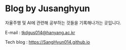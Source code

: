 # Blog by Jusanghyun

자율주행 및 AI에 관련해 공부하는 것들을 기록해나가는 곳입니다.

E-mail : tkdgus014@hanyang.ac.kr

Tech blog : https://SangHyun014.github.io
